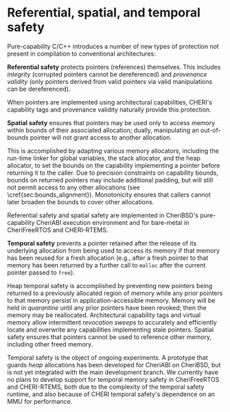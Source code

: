 # Referential, spatial, and temporal safety

Pure-capability C/C++ introduces a number of new types of protection not
present in compilation to conventional architectures:

**Referential safety** protects pointers (references) themselves.
  This includes *integrity* (corrupted pointers cannot be dereferenced)
  and *provenance validity* (only pointers derived from valid pointers
  via valid manipulations can be dereferenced).

  When pointers are implemented using architectural capabilities, CHERI's
  capability tags and provenance validity naturally provide this protection.

**Spatial safety** ensures that pointers may be used only to access memory
  within bounds of their associated allocation; dually, manipulating an
  out-of-bounds pointer will not grant access to another allocation.

  This is accomplished by adapting various memory allocators, including the run-time
  linker for global variables, the stack allocator, and the heap allocator,
  to set the bounds on the capability implementing a pointer before returning
  it to the caller.
  Due to precision constraints on capability bounds, bounds on returned
  pointers may include additional padding, but will still not permit access to any
  other allocations (see \cref{sec:bounds_alignment}).
  Monotonicity ensures that callers cannot later broaden the bounds to cover
  other allocations.

  Referential safety and spatial safety are implemented in CheriBSD's
  pure-capability CheriABI execution environment and for bare-metal in
  CheriFreeRTOS and CHERI-RTEMS.

**Temporal safety** prevents a pointer retained after the release of its
  underlying allocation from being used to access its memory if that memory
  has been reused for a fresh allocation (e.g., after a fresh pointer to that
  memory has been returned by a further call to `malloc` after the
  current pointer passed to `free`).

  Heap temporal safety is accomplished by preventing new pointers being
  returned to a previously allocated region of memory while any prior pointers
  to that memory persist in application-accessible memory.
  Memory will be held in *quarantine* until any prior pointers have
  been revoked; then the memory may be reallocated.
  Architectural capability tags and virtual memory allow intermittent
  *revocation sweeps* to accurately and efficiently locate and
  overwrite any capabilities implementing stale pointers.
  Spatial safety ensures that pointers cannot be used to reference other
  memory, including other freed memory.

Temporal safety is the object of ongoing experiments.
A prototype that guards *heap* allocations has been developed for
CheriABI on CheriBSD, but is not yet integrated with the main development
branch.
We currently have no plans to develop support for temporal memory safety in
CheriFreeRTOS and CHERI-RTEMS, both due to the complexity of the temporal
safety runtime, and also because of CHERI temporal safety's dependence on an
MMU for performance.

